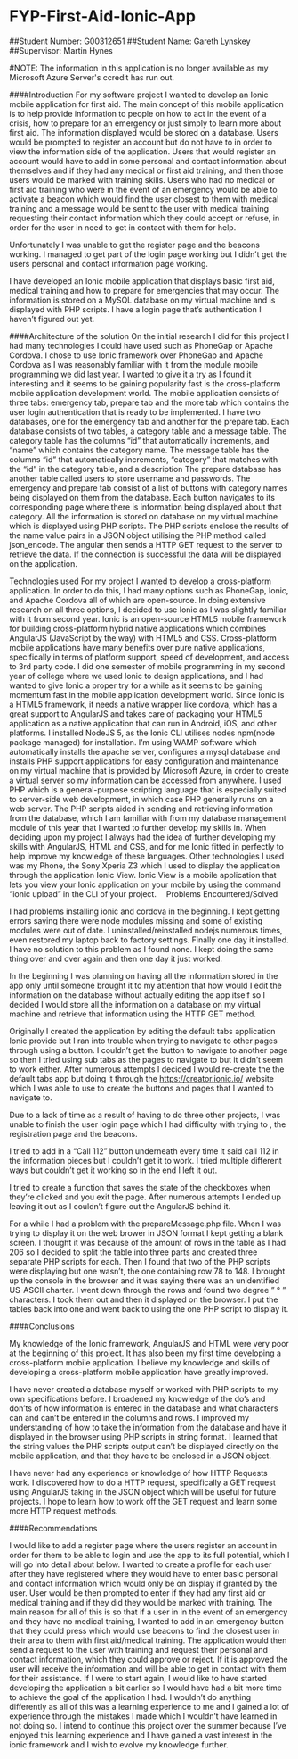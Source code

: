 # FYP-First-Aid-Ionic-App

##Student Number: G00312651
##Student Name: Gareth Lynskey
##Supervisor: Martin Hynes

#NOTE: The information in this application is no longer available as my Microsoft Azure Server's ccredit has run out.

####Introduction
For my software project I wanted to develop an Ionic mobile application for first aid. The main concept of this mobile application is to help provide information to people on how to act in the event of a crisis, how to prepare for an emergency or just simply to learn more about first aid. The information displayed would be stored on a database. Users would be prompted to register an account but do not have to in order to view the information side of the application. Users that would register an account would have to add in some personal and contact information about themselves and if they had any medical or first aid training, and then those users would be marked with training skills. Users who had no medical or first aid training who were in the event of an emergency would be able to activate a beacon which would find the user closest to them with medical training and a message would be sent to the user with medical training requesting their contact information which they could accept or refuse, in order for the user in need to get in contact with them for help.

Unfortunately I was unable to get the register page and the beacons working. I managed to get part of the login page working but I didn’t get the users personal and contact information page working.

I have developed an Ionic mobile application that displays basic first aid, medical training and how to prepare for emergencies that may occur. The information is stored on a MySQL database on my virtual machine and is displayed with PHP scripts. I have a login page that’s authentication I haven’t figured out yet.




####Architecture of the solution
On the initial research I did for this project I had many technologies I could have used such as PhoneGap or Apache Cordova. I chose to use Ionic framework over PhoneGap and Apache Cordova as I was reasonably familiar with it from the module mobile programming we did last year. I wanted to give it a try as I found it interesting and it seems to be gaining popularity fast is the cross-platform mobile application development world.
The mobile application consists of three tabs: emergency tab, prepare tab and the more tab which contains the user login authentication that is ready to be implemented. 
I have two databases, one for the emergency tab and another for the prepare tab. Each database consists of two tables, a category table and a message table. The category table has the columns “id” that automatically increments, and “name” which contains the category name. The message table has the columns “id” that automatically increments, “category” that matches with the “id” in the category table, and a description The prepare database has another table called users to store username and passwords.
The emergency and prepare tab consist of a list of buttons with category names being displayed on them from the database. Each button navigates to its corresponding page where there is information being displayed about that category. All the information is stored on database on my virtual machine which is displayed using PHP scripts. The PHP scripts enclose the results of the name value pairs in a JSON object utilising the PHP method called json_encode. 
The angular then sends a HTTP GET request to the server to retrieve the data. If the connection is successful the data will be displayed on the application.

Technologies used
For my project I wanted to develop a cross-platform application. In order to do this, I had many options such as PhoneGap, Ionic, and Apache Cordova all of which are open-source. In doing extensive research on all three options, I decided to use Ionic as I was slightly familiar with it from second year. Ionic is an open-source HTML5 mobile framework for building cross-platform hybrid native applications which combines AngularJS (JavaScript by the way) with HTML5 and CSS. Cross-platform mobile applications have many benefits over pure native applications, specifically in terms of platform support, speed of development, and access to 3rd party code.  I did one semester of mobile programming in my second year of college where we used Ionic to design applications, and I had wanted to give Ionic a proper try for a while as it seems to be gaining momentum fast in the mobile application development world. Since Ionic is a HTML5 framework, it needs a native wrapper like cordova, which has a great support to AngularJS and takes care of packaging your HTML5 application as a native application that can run in Android, iOS, and other platforms. I installed NodeJS 5, as the Ionic CLI utilises nodes npm(node package managed) for installation. 
I’m using WAMP software which automatically installs the apache server, configures a mysql database and installs PHP support applications for easy configuration and maintenance on my virtual machine that is provided by Microsoft Azure, in order to create a virtual server so my information can be accessed from anywhere. I used PHP which is a general-purpose scripting language that is especially suited to server-side web development, in which case PHP generally runs on a web server. The PHP scripts aided in sending and retrieving information from the database, which I am familiar with from my database management module of this year that I wanted to further develop my skills in.
When deciding upon my project I always had the idea of further developing my skills with  AngularJS, HTML and CSS, and for me Ionic fitted in perfectly to help improve my knowledge of these languages.
Other technologies I used was my Phone, the Sony Xperia Z3 which I used to display the application through the application Ionic View. Ionic View is a mobile application that lets you view your Ionic application on your mobile by using the command “ionic upload” in the CLI of your project. 
Problems Encountered/Solved

I had problems installing ionic and cordova in the beginning. I kept getting errors saying there were node modules missing and some of existing modules were out of date. I uninstalled/reinstalled nodejs numerous times, even restored my laptop back to factory settings. Finally one day it installed. I have no solution to this problem as I found none. I kept doing the same thing over and over again and then one day it just worked.

In the beginning I was planning on having all the information stored in the app only until someone brought it to my attention that how would I edit the information on the database without actually editing the app itself so I decided I would store all the information on a database on my virtual machine and retrieve that information using the HTTP GET method.

Originally I created the application by editing the default tabs application Ionic provide but I ran into trouble when trying to navigate to other pages through using a button. I couldn’t get the button to navigate to another page so then I tried using sub tabs as the pages to navigate to but it didn’t seem to work either. After numerous attempts I decided I would re-create the the default tabs app but doing it through the https://creator.ionic.io/ website which I was able to use to create the buttons and pages that I wanted to navigate to. 

Due to a lack of time as a result of having to do three other projects, I was unable to finish the user login page which I had difficulty with trying to , the registration page and the beacons.

I tried to add in a “Call 112” button underneath every time it said call 112 in the information pieces but I couldn’t get it to work. I tried multiple different ways but couldn’t get it working so in the end I left it out.

I tried to create a function that saves the state of the checkboxes when they’re clicked and you exit the page. After numerous attempts I ended up leaving it out as I couldn’t figure out the AngularJS behind it.

For a while I had a problem with the prepareMessage.php file. When I was trying to display it on the web brower in JSON format I kept getting a blank screen. I thought it was because of the amount of rows in the table as I had 206 so I decided to split the table into three parts and created three separate PHP scripts for each. Then I found that two of the PHP scripts were displaying but one wasn’t, the one containing row 78 to 148. I brought up the console in the browser and it was saying there was an unidentified US-ASCII charter. I went down through the rows and found two degree ” ° ” characters. I took them out and then it displayed on the browser. I put the tables back into one and went back to using the one PHP script to display it.



####Conclusions

My knowledge of the Ionic framework, AngularJS and HTML were very poor at the beginning of this project. It has also been my first time developing a cross-platform mobile application. I believe my knowledge and skills of developing a cross-platform mobile application have greatly improved.

I have never created a database myself or worked with PHP scripts to my own specifications before. I broadened my knowledge of the do’s and don’ts of how information is entered in the database and what characters can and can’t be entered in the columns and rows. I improved my understanding of how to take the information from the database and have it displayed in the browser using PHP scripts in string format. I learned that the string values the PHP scripts output can’t be displayed directly on the mobile application, and that they have to be enclosed in a JSON object.

I have never had any experience or knowledge of how HTTP Requests work. I discovered how to do a HTTP request, specifically a GET request using AngularJS taking in the JSON object which will be useful for future projects. I hope to learn how to work off the GET request and learn some more HTTP request methods.

####Recommendations

I would like to add a register page where the users register an account in order for them to be able to login and use the app to its full potential, which I will go into detail about below. I wanted to create a profile for each user after they have registered where they would have to enter basic personal and contact information which would only be on display if granted by the user. User would be then prompted to enter if they had any first aid or medical training and if they did they would be marked with training. The main reason for all of this is so that if a user in in the event of an emergency and they have no medical training, I wanted to add in an emergency button that they could press which would use beacons to find the closest user in their area to them with first aid/medical training. The application would then send a request to the user with training and request their personal and contact information, which they could approve or reject. If it is approved the user will receive the information and will be able to get in contact with them for their assistance.
If I were to start again, I would like to have started developing the application a bit earlier so I would have had a bit more time to achieve the goal of the application I had. I wouldn’t do anything differently as all of this was a learning experience to me and I gained a lot of experience through the mistakes I made which I wouldn’t have learned in not doing so.
I intend to continue this project over the summer because I’ve enjoyed this learning experience and I have gained a vast interest in the ionic framework and I wish to evolve my knowledge further.
